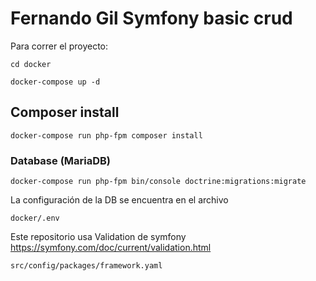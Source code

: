 # Fernando Gil Symfony basic crud

Para correr el proyecto:
```
cd docker

docker-compose up -d
```

## Composer install 
```
docker-compose run php-fpm composer install
```

### Database (MariaDB)
```
docker-compose run php-fpm bin/console doctrine:migrations:migrate  
```

La configuración de la DB se encuentra en el archivo 
```
docker/.env
```

Este repositorio usa Validation de symfony https://symfony.com/doc/current/validation.html
```    
src/config/packages/framework.yaml
```
